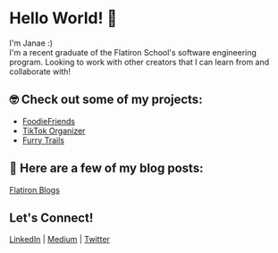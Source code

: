 # Hello World! 👋

I'm Janae :)</br>
I'm a recent graduate of the Flatiron School's software engineering program.
Looking to work with other creators that I can learn from and collaborate with!

## 🤓 Check out some of my projects:
<ul>
  <li><a href='https://github.com/Janaeq/foodiefriends'>FoodieFriends</a></li>
  <li><a href='https://github.com/Janaeq/tiktok-organizer-frontend'>TikTok Organizer</a></li>
  <li><a href='https://github.com/Janaeq/dogs'>Furry Trails</a></li>
</ul>

## 📝 Here are a few of my blog posts:
[Flatiron Blogs](https://medium.com/@janae.dev/flatiron-blogs-94eee743706f)

## Let's Connect!
[LinkedIn](https://www.linkedin.com/in/janae-quinones96/) |
[Medium](https://medium.com/@janae.dev) |
[Twitter](https://twitter.com/Janae_Dev)
